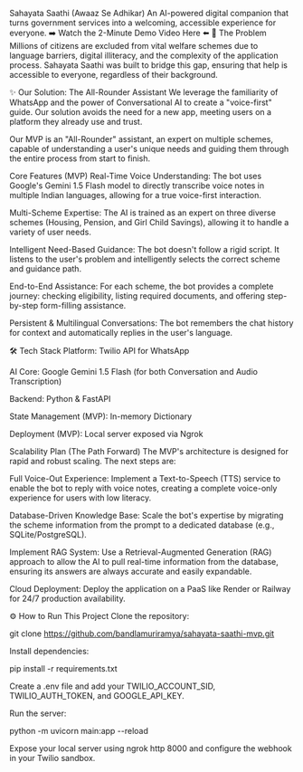 Sahayata Saathi (Awaaz Se Adhikar) 
An AI-powered digital companion that turns government services into a welcoming, accessible experience for everyone.
➡️ Watch the 2-Minute Demo Video Here ⬅️
🚀 The Problem
Millions of citizens are excluded from vital welfare schemes due to language barriers, digital illiteracy, and the complexity of the application process. Sahayata Saathi was built to bridge this gap, ensuring that help is accessible to everyone, regardless of their background.

✨ Our Solution: The All-Rounder Assistant
We leverage the familiarity of WhatsApp and the power of Conversational AI to create a "voice-first" guide. Our solution avoids the need for a new app, meeting users on a platform they already use and trust.

Our MVP is an "All-Rounder" assistant, an expert on multiple schemes, capable of understanding a user's unique needs and guiding them through the entire process from start to finish.

Core Features (MVP)
Real-Time Voice Understanding: The bot uses Google's Gemini 1.5 Flash model to directly transcribe voice notes in multiple Indian languages, allowing for a true voice-first interaction.

Multi-Scheme Expertise: The AI is trained as an expert on three diverse schemes (Housing, Pension, and Girl Child Savings), allowing it to handle a variety of user needs.

Intelligent Need-Based Guidance: The bot doesn't follow a rigid script. It listens to the user's problem and intelligently selects the correct scheme and guidance path.

End-to-End Assistance: For each scheme, the bot provides a complete journey: checking eligibility, listing required documents, and offering step-by-step form-filling assistance.

Persistent & Multilingual Conversations: The bot remembers the chat history for context and automatically replies in the user's language.

🛠️ Tech Stack
Platform: Twilio API for WhatsApp

AI Core: Google Gemini 1.5 Flash (for both Conversation and Audio Transcription)

Backend: Python & FastAPI

State Management (MVP): In-memory Dictionary

Deployment (MVP): Local server exposed via Ngrok

Scalability Plan (The Path Forward)
The MVP's architecture is designed for rapid and robust scaling. The next steps are:

Full Voice-Out Experience: Implement a Text-to-Speech (TTS) service to enable the bot to reply with voice notes, creating a complete voice-only experience for users with low literacy.

Database-Driven Knowledge Base: Scale the bot's expertise by migrating the scheme information from the prompt to a dedicated database (e.g., SQLite/PostgreSQL).

Implement RAG System: Use a Retrieval-Augmented Generation (RAG) approach to allow the AI to pull real-time information from the database, ensuring its answers are always accurate and easily expandable.

Cloud Deployment: Deploy the application on a PaaS like Render or Railway for 24/7 production availability.

⚙️ How to Run This Project
Clone the repository:

git clone https://github.com/bandlamuriramya/sahayata-saathi-mvp.git

Install dependencies:

pip install -r requirements.txt

Create a .env file and add your TWILIO_ACCOUNT_SID, TWILIO_AUTH_TOKEN, and GOOGLE_API_KEY.

Run the server:

python -m uvicorn main:app --reload

Expose your local server using ngrok http 8000 and configure the webhook in your Twilio sandbox.